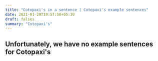 ```yaml
---
title: "Cotopaxi's in a sentence | Cotopaxi's example sentences"
date: 2021-01-20T19:57:50+05:30
draft: falses
summary: "Cotopaxi's"
---
```

## Unfortunately, we have no example sentences for Cotopaxi's                 
